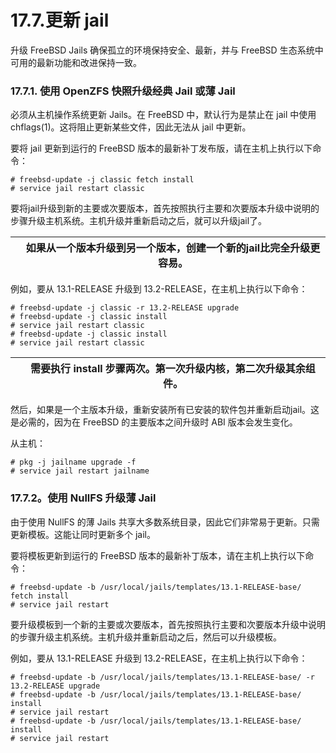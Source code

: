 # 17.7.更新 jail

升级 FreeBSD Jails 确保孤立的环境保持安全、最新，并与 FreeBSD 生态系统中可用的最新功能和改进保持一致。

### 17.7.1. 使用 OpenZFS 快照升级经典 Jail 或薄 Jail

必须从主机操作系统更新 Jails。在 FreeBSD 中，默认行为是禁止在 jail 中使用 chflags(1)。这将阻止更新某些文件，因此无法从 jail 中更新。

要将 jail 更新到运行的 FreeBSD 版本的最新补丁发布版，请在主机上执行以下命令：

```
# freebsd-update -j classic fetch install
# service jail restart classic
```

要将jail升级到新的主要或次要版本，首先按照执行主要和次要版本升级中说明的步骤升级主机系统。主机升级并重新启动之后，就可以升级jail了。

|  | 如果从一个版本升级到另一个版本，创建一个新的jail比完全升级更容易。|
| -- | -------------------------------------------------------------------- |

例如，要从 13.1-RELEASE 升级到 13.2-RELEASE，在主机上执行以下命令：

```
# freebsd-update -j classic -r 13.2-RELEASE upgrade
# freebsd-update -j classic install
# service jail restart classic
# freebsd-update -j classic install
# service jail restart classic
```

|  | 需要执行 install 步骤两次。第一次升级内核，第二次升级其余组件。|
| -- | ----------------------------------------------------------------- |

然后，如果是一个主版本升级，重新安装所有已安装的软件包并重新启动jail。这是必需的，因为在 FreeBSD 的主要版本之间升级时 ABI 版本会发生变化。

 从主机：

```
# pkg -j jailname upgrade -f
# service jail restart jailname
```

### 17.7.2。使用 NullFS 升级薄 Jail

由于使用 NullFS 的薄 Jails 共享大多数系统目录，因此它们非常易于更新。只需更新模板。这能让同时更新多个 jail。

要将模板更新到运行的 FreeBSD 版本的最新补丁版本，请在主机上执行以下命令：

```
# freebsd-update -b /usr/local/jails/templates/13.1-RELEASE-base/ fetch install
# service jail restart
```

要升级模板到一个新的主要或次要版本，首先按照执行主要和次要版本升级中说明的步骤升级主机系统。主机升级并重新启动之后，然后可以升级模板。

例如，要从 13.1-RELEASE 升级到 13.2-RELEASE，在主机上执行以下命令：

```
# freebsd-update -b /usr/local/jails/templates/13.1-RELEASE-base/ -r 13.2-RELEASE upgrade
# freebsd-update -b /usr/local/jails/templates/13.1-RELEASE-base/ install
# service jail restart
# freebsd-update -b /usr/local/jails/templates/13.1-RELEASE-base/ install
# service jail restart
```

